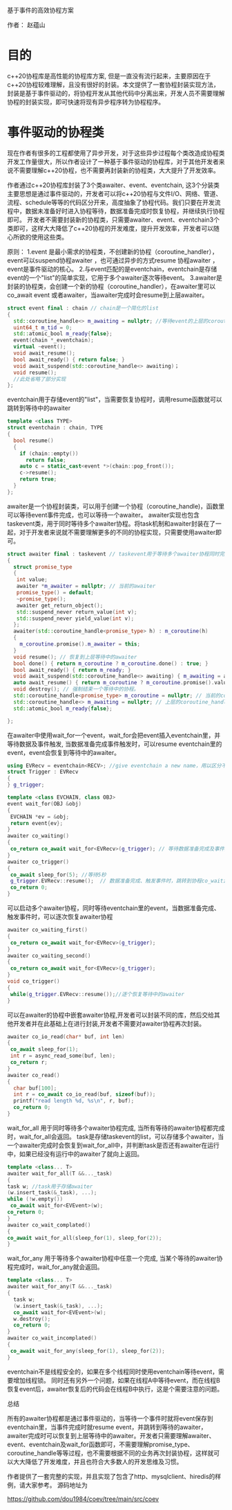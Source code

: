 
基于事件的高效协程方案

作者： 赵蕴山

# 目的

 c++20协程库是高性能的协程库方案, 但是一直没有流行起来，主要原因在于c++20协程较难理解，且没有很好的封装。本文提供了一套协程封装实现方法，封装是基于事件驱动的，将协程开发从其他代码中分离出来，开发人员不需要理解协程的封装实现，即可快速将现有异步程序转为协程程序。

# 事件驱动的协程类

现在作者有很多的工程都使用了异步开发，对于这些异步过程每个类改造成协程类开发工作量很大，所以作者设计了一种基于事件驱动的协程库，对于其他开发者来说不需要理解c++20协程，也不需要再封装新的协程类，大大提升了开发效率。

作者通过c++20协程库封装了3个类awaiter、event、eventchain, 这3个分装类主要思想是通过事件驱动的，开发者可以将c++20协程与文件I/O、网络、管道、流程、schedule等等的代码区分开来，高度抽象了协程代码。我们只要在开发流程中，数据未准备好时进入协程等待，数据准备完成时恢复协程，并继续执行协程即可。
开发者不需要封装新的协程类，只需要awaiter、event、eventchain3个类即可，这样大大降低了c++20协程的开发难度，提升开发效率，开发者可以随心所欲的使用这些类。

原则：
1.event 是最小需求的协程类，不创建新的协程（coroutine_handler），event可以suspend协程awaiter ，也可通过异步的方式resume 协程awaiter ，event是事件驱动的核心。
2.与event匹配的是eventchain，eventchain是存储event的一个"list"的简单实现，它用于多个awaiter逐次等待event。
3.awaiter是封装的协程类，会创建一个新的协程（coroutine_handler），在awaiter里可以co_await event 或者awaiter，当awaiter完成时会resume到上层awaiter。

```cpp
struct event final : chain // chain是一个简化的list
{
  std::coroutine_handle<> m_awaiting = nullptr; //等待event的上层的coroutine_handle
  uint64_t m_tid = 0;
  std::atomic_bool m_ready{false}; 
  event(chain *_eventchain);
  virtual ~event();
  void await_resume();
  bool await_ready() { return false; }
  void await_suspend(std::coroutine_handle<> awaiting)；
  void resume();
  //此处省略了部分实现
};
```

eventchain用于存储event的"list"，当需要恢复协程时，调用resume函数就可以跳转到等待中的awaiter

```cpp
template <class TYPE>
struct eventchain : chain, TYPE
{
  bool resume()
  {
    if (chain::empty())
      return false;
    auto c = static_cast<event *>(chain::pop_front());
    c->resume();
    return true;
  }
};
  ```

awaiter是一个协程封装类，可以用于创建一个协程（coroutine_handle)，函数里可以等待event事件完成，也可以等待一个awaiter。
awaiter实现也包含taskevent类，用于同时等待多个awaiter协程。将task机制和awaiter封装在了一起，对于开发者来说就不需要理解更多的不同的协程实现，只需要使用awaiter即可。

```cpp
struct awaiter final : taskevent // taskevent用于等待多个awaiter协程同时完成时使用
{
  struct promise_type 
  {   
   int value;   
   awaiter *m_awaiter = nullptr; // 当前的awaiter
   promise_type() = default;
   ~promise_type();
   awaiter get_return_object();
   std::suspend_never return_value(int v);
   std::suspend_never yield_value(int v);
  };
  awaiter(std::coroutine_handle<promise_type> h) : m_coroutine(h)
  {
    m_coroutine.promise().m_awaiter = this;
  }
  void resume(); // 恢复到上层等待中的awaiter
  bool done() { return m_coroutine ? m_coroutine.done() : true; }
  bool await_ready() { return m_ready; } 
  void await_suspend(std::coroutine_handle<> awaiting) { m_awaiting = awaiting; }
  auto await_resume() { return m_coroutine ? m_coroutine.promise().value : 0; }
  void destroy(); // 强制结束一个等待中的协程。
  std::coroutine_handle<promise_type> m_coroutine = nullptr; // 当前的coroutine_handler
  std::coroutine_handle<> m_awaiting = nullptr; // 上层的coroutine_handler
  std::atomic_bool m_ready{false};

};
```

 在awaiter中使用wait_for一个event，wait_for会把event插入eventchain里，并等待数据及事件触发, 当数据准备完成事件触发时，可以resume eventchain里的event，event会恢复到等待中的awaiter。

```cpp
using EVRecv = eventchain<RECV>; //give eventchain a new name，用以区分不同的等待事件
struct Trigger : EVRecv
{
} g_trigger;

template <class EVCHAIN, class OBJ>
event wait_for(OBJ &obj)
{
 EVCHAIN *ev = &obj;
 return event{ev};
}
awaiter co_waiting()
{ 
 co_return co_await wait_for<EVRecv>(g_trigger); // 等待数据准备完成及事件触发
}
awaiter co_trigger()
{
 co_await sleep_for(5); //等待5秒
 g_trigger.EVRecv::resume();  // 数据准备完成、触发事件时，跳转到协程co_waiting
 co_return 0;
}
```

可以启动多个awaiter协程，同时等待eventchain里的event，当数据准备完成、触发事件时，可以逐次恢复awaiter协程

```cpp
awaiter co_waiting_first()
{ 
 co_return co_await wait_for<EVRecv>(g_trigger); 
}
awaiter co_waiting_second()
{ 
 co_return co_await wait_for<EVRecv>(g_trigger); 
}
void co_trigger()
{
 while(g_trigger.EVRecv::resume());//逐个恢复等待中的awaiter
}
```

可以在awaiter的协程中嵌套awaiter协程,开发者可以封装不同的库，然后交给其他开发者并在此基础上在进行封装,开发者不需要对awaiter协程再次封装。

```cpp
awaiter co_io_read(char* buf, int len)
{
 co_await sleep_for(1);
 int r = async_read_some(buf, len);
 co_return r;
}
awaiter co_read()
{
  char buf[100];
  int r = co_await co_io_read(buf, sizeof(buf));  
  printf("read length %d, %s\n", r, buf);
  co_return 0;
}
```

wait_for_all 用于同时等待多个awaiter协程完成, 当所有等待的awaiter协程都完成时，wait_for_all会返回。
task是存储taskevent的list，可以存储多个awaiter，当一个awaiter完成时会恢复到wait_for_all中，并判断task是否还有awaiter在运行中，如果已经没有运行中的awaiter了就向上返回。

  ```cpp
 template <class... T>
 awaiter wait_for_all(T &&..._task)
 {
  task w; //task用于存储awaiter
  (w.insert_task(&_task), ...);
  while (!w.empty()) 
   co_await wait_for<EVEvent>(w);
  co_return 0;
}
awaiter co_wait_complated()
{
  co_await wait_for_all(sleep_for(1), sleep_for(2));
}
```

wait_for_any 用于等待多个awaiter协程中任意一个完成, 当某个等待的awaiter协程完成时，wait_for_any就会返回。

```cpp
template <class... T>
awaiter wait_for_any(T &&..._task)
{
  task w;
  (w.insert_task(&_task), ...);
  co_await wait_for<EVEvent>(w);
  w.destroy();
  co_return 0;
}
awaiter co_wait_incomplated()
{
 co_await wait_for_any(sleep_for(1), sleep_for(2));
}
```

eventchain不是线程安全的，如果在多个线程同时使用eventchain等待event，需要增加线程锁。
同时还有另外一个问题，如果在线程A中等待event，而在线程B恢复event后，awaiter恢复后的代码会在线程B中执行，这是个需要注意的问题。

总结

所有的awaiter协程都是通过事件驱动的，当等待一个事件时就将event保存到eventchain里，当事件完成时就resume event，并跳转到等待的awaiter，awaiter完成时可以恢复到上层等待中的awaiter。开发者只需要理解awaiter、event、eventchain及wait_for函数即可，不需要理解promise_type、coroutine_handle等等过程，也不需要根据不同的业务再次封装协程，这样就可以大大降低了开发难度，并且也符合大多数人的开发思维及习惯。

作者提供了一套完整的实现，并且实现了包含了http、mysqlclient、hiredis的样例，请大家参考。
源码地址为

<https://github.com/dou1984/coev/tree/main/src/coev>
